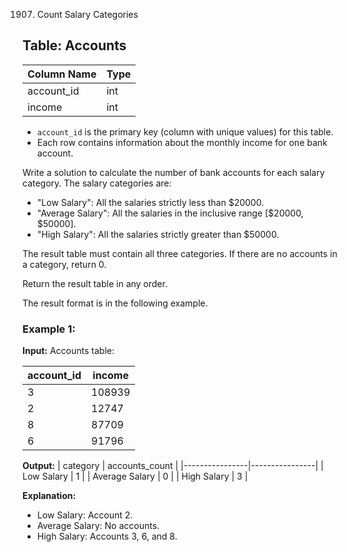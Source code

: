 1907. Count Salary Categories

## Table: Accounts

| Column Name | Type |
|-------------|------|
| account_id  | int  |
| income      | int  |

- `account_id` is the primary key (column with unique values) for this table.
- Each row contains information about the monthly income for one bank account.

Write a solution to calculate the number of bank accounts for each salary category. The salary categories are:

- "Low Salary": All the salaries strictly less than $20000.
- "Average Salary": All the salaries in the inclusive range [$20000, $50000].
- "High Salary": All the salaries strictly greater than $50000.

The result table must contain all three categories. If there are no accounts in a category, return 0.

Return the result table in any order.

The result format is in the following example.

### Example 1:

**Input:**
Accounts table:

| account_id | income |
|------------|--------|
| 3          | 108939 |
| 2          | 12747  |
| 8          | 87709  |
| 6          | 91796  |

**Output:**
| category       | accounts_count |
|----------------|----------------|
| Low Salary     | 1              |
| Average Salary | 0              |
| High Salary    | 3              |

**Explanation:**
- Low Salary: Account 2.
- Average Salary: No accounts.
- High Salary: Accounts 3, 6, and 8.
